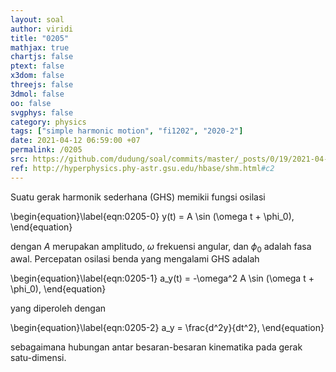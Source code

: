 ```yaml
---
layout: soal
author: viridi
title: "0205"
mathjax: true
chartjs: false
ptext: false
x3dom: false
threejs: false
3dmol: false
oo: false
svgphys: false
category: physics
tags: ["simple harmonic motion", "fi1202", "2020-2"]
date: 2021-04-12 06:59:00 +07
permalink: /0205
src: https://github.com/dudung/soal/commits/master/_posts/0/19/2021-04-12-simple-harmonic-motion-2.md
ref: http://hyperphysics.phy-astr.gsu.edu/hbase/shm.html#c2
---
```

Suatu gerak harmonik sederhana (GHS) memikii fungsi osilasi

\begin{equation}\label{eqn:0205-0}
y(t) = A \sin (\omega t + \phi_0),
\end{equation}

dengan $A$ merupakan amplitudo, $\omega$ frekuensi angular, dan $\phi_0$ adalah fasa awal. Percepatan osilasi benda yang mengalami GHS adalah

\begin{equation}\label{eqn:0205-1}
a_y(t) = -\omega^2 A \sin (\omega t + \phi_0),
\end{equation}

yang diperoleh dengan

\begin{equation}\label{eqn:0205-2}
a_y = \frac{d^2y}{dt^2},
\end{equation}

sebagaimana hubungan antar besaran-besaran kinematika pada gerak satu-dimensi.
